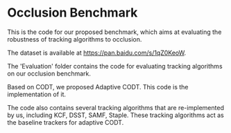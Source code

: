 # Occlusion Benchmark
This is the code for our proposed benchmark, which aims at evaluating the robustness of tracking algorithms to occlusion.

The dataset is available at https://pan.baidu.com/s/1qZ0KeoW. 

The 'Evaluation' folder contains the code for evaluating tracking algorithms on our occlusion benchmark.

Based on CODT, we proposed Adaptive CODT. This code is the implementation of it. 

The code also contains several tracking algorithms that are re-implemented by us, including KCF, DSST, SAMF, Staple. These tracking algorithms act as the baseline trackers for adaptive CODT.


